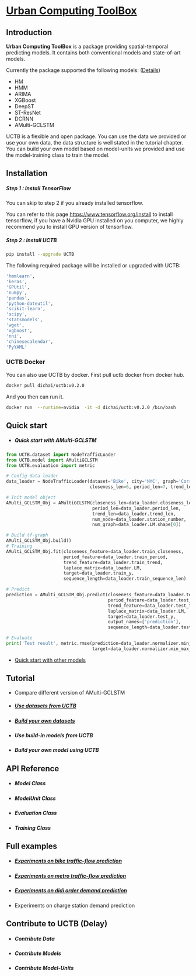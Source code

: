 # [Urban Computing ToolBox](https://github.com/Di-Chai/UCTB)

## Introduction

**Urban Computing ToolBox** is a package providing spatial-temporal predicting models. It contains both conventional models and state-of-art models. 

Currently the package supported the following models: ([Details](./static/current_supported_models.html))

- HM
- HMM
- ARIMA
- XGBoost
- DeepST
- ST-ResNet
- DCRNN
- AMulti-GCLSTM

UCTB is a flexible and open package. You can use the data we provided or use your own data, the data structure is well stated in the tutorial chapter. You can build your own model based on model-units we provided and use the model-training class to train the model.

## Installation

##### Step 1 : Install TensorFlow

You can skip to step 2 if you already installed tensorflow.

You can refer to this page <https://www.tensorflow.org/install> to install tensorflow, if you have a Nvidia GPU installed on you computer, we highly recommend you to install GPU version of tensorflow.

##### Step 2 : Install UCTB

```bash
pip install --upgrade UCTB
```

The following required package will be installed or upgraded with UCTB:

```bash
'hmmlearn',
'keras',
'GPUtil',
'numpy',
'pandas',
'python-dateutil',
'scikit-learn',
'scipy',
'statsmodels',
'wget',
'xgboost',
'nni',
'chinesecalendar',
'PyYAML'
```

### UCTB Docker

You can also  use UCTB by docker. First pull uctb docker from docker hub.

```bash
docker pull dichai/uctb:v0.2.0
```

And  you then can run it.

```bash
docker run  --runtime=nvidia  -it -d dichai/uctb:v0.2.0 /bin/bash
```

## Quick start

- ##### Quick start with AMulti-GCLSTM

```python
from UCTB.dataset import NodeTrafficLoader
from UCTB.model import AMultiGCLSTM
from UCTB.evaluation import metric

# Config data loader
data_loader = NodeTrafficLoader(dataset='Bike', city='NYC', graph='Correlation',
                                closeness_len=6, period_len=7, trend_len=4, normalize=True)

# Init model object
AMulti_GCLSTM_Obj = AMultiGCLSTM(closeness_len=data_loader.closeness_len,
                                 period_len=data_loader.period_len,
                                 trend_len=data_loader.trend_len,
                                 num_node=data_loader.station_number,
                                 num_graph=data_loader.LM.shape[0])

# Build tf-graph
AMulti_GCLSTM_Obj.build()
# Training
AMulti_GCLSTM_Obj.fit(closeness_feature=data_loader.train_closeness,
                      period_feature=data_loader.train_period,
                      trend_feature=data_loader.train_trend,
                      laplace_matrix=data_loader.LM,
                      target=data_loader.train_y,
                      sequence_length=data_loader.train_sequence_len)

# Predict
prediction = AMulti_GCLSTM_Obj.predict(closeness_feature=data_loader.test_closeness,
                                       period_feature=data_loader.test_period,
                                       trend_feature=data_loader.test_trend,
                                       laplace_matrix=data_loader.LM,
                                       target=data_loader.test_y,
                                       output_names=['prediction'],
                                       sequence_length=data_loader.test_sequence_len)

# Evaluate
print('Test result', metric.rmse(prediction=data_loader.normalizer.min_max_denormal(prediction['prediction']),
                                 target=data_loader.normalizer.min_max_denormal(data_loader.test_y), threshold=0))
```

- [Quick start with other models](./static/quick_start.html)

## Tutorial

- Compare different version of AMulti-GCLSTM

- ##### [Use datasets from UCTB](./static/tutorial.html)

- ##### [Build your own datasets](./static/tutorial.html)

- ##### Use build-in models from UCTB


- ##### Build your own model using UCTB


## API Reference

- ##### Model Class


- ##### ModelUnit Class


- ##### Evaluation Class


- ##### Training Class


## Full examples

- ##### [Experiments on bike traffic-flow prediction](./static/experiment_on_bike.html)

- ##### [Experiments on metro traffic-flow prediction](./static/experiment_on_metro.html)

- ##### [Experiments on didi order demand prediction](./static/experiment_on_didi.html)

- Experiments on charge station demand prediction

## Contribute to UCTB (Delay)

- ##### Contribute Data
- ##### Contribute Models
- ##### Contribute Model-Units
